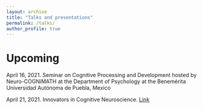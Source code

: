 ```yaml
---
layout: archive
title: "Talks and presentations"
permalink: /talks/
author_profile: true
---
```


Upcoming
======

April 16, 2021. Seminar on Cognitive Processing and Development hosted by Neuro-COGNiMATH at the Department of Psychology at the Benemérita Universidad Autónoma de Puebla, Mexico

April 21, 2021. Innovators in Cognitive Neuroscience. <a href="https://innovatorsincogneuro.github.io/upcoming-speakers.html">Link</a>
